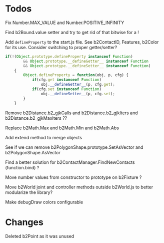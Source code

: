 # Todos

Fix Number.MAX_VALUE and Number.POSITIVE_INFINITY

Find b2Bound.value setter and try to get rid of that bitwise for a !

Add `defineProperty` to the start.js file. See b2ContactID, Features, b2Color for its use. Consider switching to proper getter/setter?

```javascript
if(!(Object.prototype.defineProperty instanceof Function)
		&& Object.prototype.__defineGetter__ instanceof Function
		&& Object.prototype.__defineSetter__ instanceof Function)
	{
		Object.defineProperty = function(obj, p, cfg) {
			if(cfg.get instanceof Function)
				obj.__defineGetter__(p, cfg.get);
			if(cfg.set instanceof Function)
				obj.__defineSetter__(p, cfg.set);
		}
	}
```

Remove b2Distance.b2_gjkCalls and b2Distance.b2_gjkIters and b2Distance.b2_gjkMaxIters ??

Replace b2Math.Max and b2Math.Min and b2Math.Abs

Add extend method to merge objects

See if we can remove b2PolygonShape.prototype.SetAsVector and b2PolygonShape.AsVector

Find a better solution for b2ContactManager.FindNewContacts (function.bind) ?

Move number values from constructor to prototype on b2Fixture ?

Move b2World joint and controller methods outside b2World.js to better modularize the library?

Make debugDraw colors configurable


# Changes

Deleted b2Point as it was unused